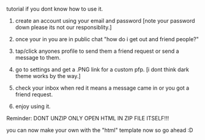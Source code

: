 tutorial if you dont know how to use it.

1. create an account using your email and password [note your password down please its not our responsiblity.]
2. once your in you are in public chat "how do i get out and friend people?"
3. tap/click anyones profile to send them a friend request or send a message to them.
4. go to settings and get a .PNG link for a custom pfp. [i dont think dark theme works by the way.]
5. check your inbox when red it means a message came in or you got a friend request.

6. enjoy using it.


Reminder: DONT UNZIP ONLY OPEN HTML IN ZIP FILE ITSELF!!!


you can now make your own with the "html" template now so go ahead :D

